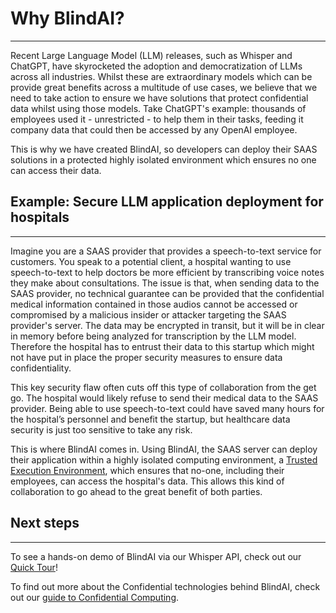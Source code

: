 # Why BlindAI?
________________

Recent Large Language Model (LLM) releases, such as Whisper and ChatGPT, have skyrocketed the adoption and democratization of LLMs across all industries. Whilst these are extraordinary models which can be provide great benefits across a multitude of use cases, we believe that we need to take action to ensure we have solutions that protect confidential data whilst using those models. Take ChatGPT's example: thousands of employees used it - unrestricted - to help them in their tasks, feeding it company data that could then be accessed by any OpenAI employee.

This is why we have created BlindAI, so developers can deploy their SAAS solutions in a protected highly isolated environment which ensures no one can access their data.

## Example: Secure LLM application deployment for hospitals
____________________________________________

Imagine you are a SAAS provider that provides a speech-to-text service for customers. You speak to a potential client, a hospital wanting to use speech-to-text to help doctors be more efficient by transcribing voice notes they make about consultations. The issue is that, when sending data to the SAAS provider, no technical guarantee can be provided that the confidential medical information contained in those audios cannot be accessed or compromised by a malicious insider or attacker targeting the SAAS provider's server. The data may be encrypted in transit, but it will be in clear in memory before being analyzed for transcription by the LLM model. Therefore the hospital has to entrust their data to this startup which might not have put in place the proper security measures to ensure data confidentiality.

This key security flaw often cuts off this type of collaboration from the get go. The hospital would likely refuse to send their medical data to the SAAS provider. Being able to use speech-to-text could have saved many hours for the hospital’s personnel and benefit the startup, but healthcare data security is just too sensitive to take any risk.

This is where BlindAI comes in. Using BlindAI, the SAAS server can deploy their application within a highly isolated computing environment, a [Trusted Execution Environment](confidential_computing.md), which ensures that no-one, including their employees, can access the hospital's data. This allows this kind of collaboration to go ahead to the great benefit of both parties.

## Next steps 
____________________________

To see a hands-on demo of BlindAI via our Whisper API, check out our [Quick Tour](./quick-tour.ipynb)!

To find out more about the Confidential technologies behind BlindAI, check out our [guide to Confidential Computing](confidential_computing.md).
